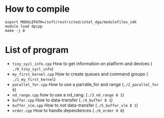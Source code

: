 # How to compile
```
export MODULEPATH=/soft/restricted/intel_dga/modulefiles_sdk
module load dpcpp
make -j 8 
```

# List of program

- `tiny_sycl_info.cpp` How to get information on platform and devices ( `./0_tiny_sycl_info`)
- `my_first_kernel.cpp`  How to create queues and command groups ( `./1_my_first_kernel`)
- `parallel_for.cpp` How to use a parralle\_for and range (`./2_parallel_for 8`)
- `nd_range.cpp`   how to use a nd\_rang. (`./3_nd_range 8 1`)
- `buffer.cpp`  How to data-transfer (`./4_buffer 8 1`)
- `buffer_slm.cpp`  How to *not* data-transfer (`./5_buffer_slm 8 1`)
- `order.cpp`     How to handle dependences (`./6_order 8 0`)
